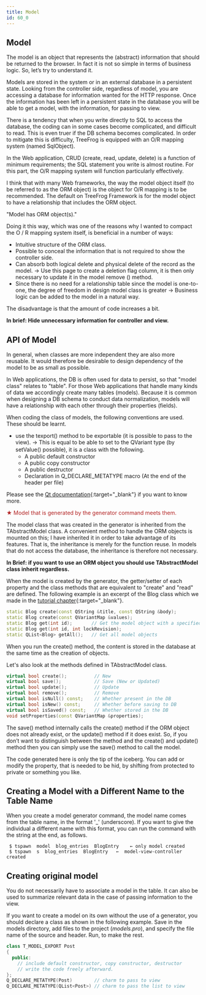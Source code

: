 ```yaml
---
title: Model
id: 60_0
---
```


## Model

The model is an object that represents the (abstract) information that should be returned to the browser. In fact it is not so simple in terms of business logic. So, let’s try to understand it.

Models are stored in the system or in an external database in a persistent state. Looking from the controller side, regardless of model, you are accessing a database for information wanted for the HTTP response. Once the information has been left in a persistent state in the database you will be able to get a model, with the information, for passing to view.

There is a tendency that when you write directly to SQL to access the database, the coding can in some cases become complicated, and difficult to read. This is even truer if the DB schema becomes complicated. In order to mitigate this is difficulty, TreeFrog is equipped with an O/R mapping system (named SqlObject).

In the Web application, CRUD (create, read, update, delete) is a function of minimum requirements; the SQL statement you write is almost routine. For this part, the O/R mapping system will function particularly effectively.

I think that with many Web frameworks, the way the model object itself (to be referred to as the ORM object) is the object for O/R mapping is to be recommended. The default on TreeFrog Framework is for the model object to have a relationship that includes the ORM object.

"Model has ORM object(s)."

Doing it this way, which was one of the reasons why I wanted to compact the O / R mapping system itself, is beneficial in a number of ways:

* Intuitive structure of the ORM class.
* Possible to conceal the information that is not required to show the controller side.
* Can absorb both logical delete and physical delete of the record as the model.
 → Use this page to create a deletion flag column, it is then only necessary to update it in the model remove () method.
* Since there is no need for a relationship table since the model is one-to-one, the degree of freedom in design model class is greater
 → Business logic can be added to the model in a natural way.

The disadvantage is that the amount of code increases a bit.

**In brief: Hide unnecessary information for controller and view.**

## API of Model

In general, when classes are more independent they are also more reusable. It would therefore be desirable to design dependency of the model to be as small as possible.

In Web applications, the DB is often used for data to persist, so that "model class" relates to "table". For those Web applications that handle many kinds of data we accordingly create many tables (models). Because it is common when designing a DB schema to conduct data normalization, models will have a relationship with each other through their properties (fields).

When coding the class of models, the following conventions are used. These should be learnt.

* use the texport() method to be exportable (it is possible to pass to the view).
→ This is equal to be able to set to the QVariant type (by setValue() possible), it is a class with the following.　
    - A public default constructor
    - A public copy constructor 
    - A public destructor
    - Declaration in Q_DECLARE_METATYPE macro (At the end of the header per file)

Please see the [Qt documentation](http://doc.qt.io/qt-5/qmetatype.html){:target="_blank"} if you want to know more.
 
<span style="color: #b22222">★ Model that is generated by the generator command meets them.</span>

The model class that was created in the generator is inherited from the TAbstractModel class. A convenient method to handle the ORM objects is mounted on this; I have inherited it in order to take advantage of its features. That is, the inheritance is merely for the function reuse. In models that do not access the database, the inheritance is therefore not necessary.

**In Brief: if you want to use an ORM object you should use TAbstractModel class inherit regardless.**

When the model is created by the generator, the getter/setter of each property and the class methods that are equivalent to "create" and "read" are defined. The following example is an excerpt of the Blog class which we made in the [tutorial chapter](/user-guide/en/tutorial/index.html){:target="_blank"}.

```c++
static Blog create(const QString &title, const QString &body);
static Blog create(const QVariantMap &values);
static Blog get(int id);       // Get the model object with a specified ID
static Blog get(int id, int lockRevision); 
static QList<Blog> getAll();   // Get all model objects
```

When you run the create() method, the content is stored in the database at the same time as the creation of objects.

Let's also look at the methods defined in TAbstractModel class.

```c++
virtual bool create();          // New
virtual bool save();            // Save (New or Updated)
virtual bool update();          // Update
virtual bool remove();          // Remove
virtual bool isNull() const;    // Whether present in the DB
virtual bool isNew() const;     // Whether before saving to DB
virtual bool isSaved() const;   // Whether stored in the DB
void setProperties(const QVariantMap &properties);
```

The save() method internally calls the create() method if the ORM object does not already exist, or the update() method if it does exist. So, if you don’t want to distinguish between the method and the create() and update() method then you can simply use the save() method to call the model.

The code generated here is only the tip of the iceberg. You can add or modify the property, that is needed to be hid, by shifting from protected to private or something you like.

## Creating a Model with a Different Name to the Table Name

When you create a model generator command, the model name comes from the table name, in the format '_' (underscore). 
If you want to give the individual a different name with this format, you can run the command with the string at the end, as follows.

```
 $ tspawn  model  blog_entries  BlogEntry    ← only model created
 $ tspawn  s  blog_entries  BlogEntry   ←  model-view-controller created
```

## Creating original model

You do not necessarily have to associate a model in the table. It can also be used to summarize relevant data in the case of passing information to the view.

If you want to create a model on its own without the use of a generator, you should declare a class as shown in the following example. Save in the models directory, add files to the project (*models.pro*), and specify the file name of the source and header. Run, to make the rest.

```c++
class T_MODEL_EXPORT Post
{
  public:
    // include default constructor, copy constructor, destructor
    // write the code freely afterward.
};
Q_DECLARE_METATYPE(Post)        // charm to pass to view
Q_DECLARE_METATYPE(QList<Post>) // charm to pass the list to view
```